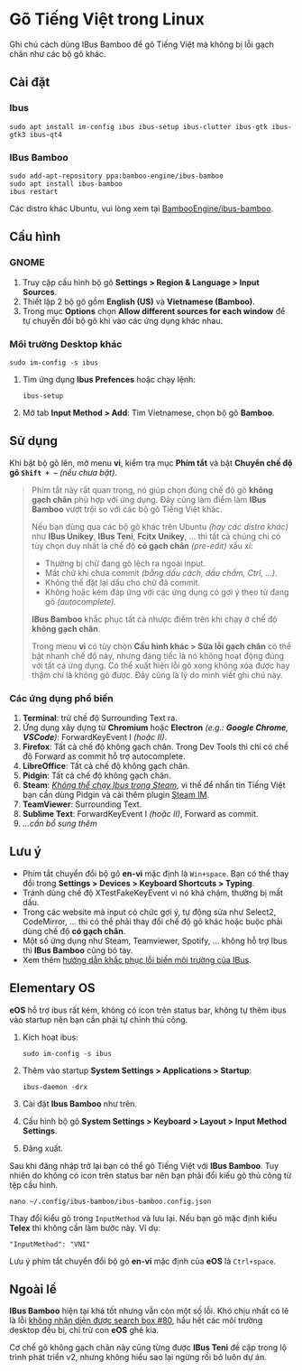# Gõ Tiếng Việt trong Linux

Ghi chú cách dùng IBus Bamboo để gõ Tiếng Việt mà không bị lỗi gạch chân như các bộ gõ khác.

## Cài đặt

### Ibus

    sudo apt install im-config ibus ibus-setup ibus-clutter ibus-gtk ibus-gtk3 ibus-qt4

### IBus Bamboo

    sudo add-apt-repository ppa:bamboo-engine/ibus-bamboo
    sudo apt install ibus-bamboo
    ibus restart

Các distro khác Ubuntu, vui lòng xem tại [BambooEngine/ibus-bamboo](https://github.com/BambooEngine/ibus-bamboo).

## Cấu hình

### GNOME

1. Truy cập cấu hình bộ gõ **Settings > Region & Language > Input Sources**.
1. Thiết lập 2 bộ gõ gồm **English (US)** và **Vietnamese (Bamboo)**.
1. Trong mục **Options** chọn **Allow different sources for each window** để tự chuyển đổi bộ gõ khi vào các ứng dụng khác nhau.

### Môi trường Desktop khác

    sudo im-config -s ibus

1. Tìm ứng dụng **Ibus Prefences** hoặc chạy lệnh:

       ibus-setup

1. Mở tab **Input Method > Add**: Tìm Vietnamese, chọn bộ gõ **Bamboo**.

## Sử dụng

Khi bật bộ gõ lên, mở menu **vi**, kiểm tra mục **Phím tắt** và bật **Chuyển chế độ gõ `Shift + ~`** _(nếu chưa bật)_.

> Phím tắt này rất quan trọng, nó giúp chọn đúng chế độ gõ **không gạch chân** phù hợp với ứng dụng. Đây cũng làm điểm làm **IBus Bamboo** vượt trội so với các bộ gõ Tiếng Việt khác.
>
> Nếu bạn dùng qua các bộ gõ khác trên Ubuntu _(hay các distro khác)_ như **IBus Unikey**, **IBus Teni**, **Fcitx Unikey**, ... thì tất cả chúng chỉ có tùy chọn duy nhất là chế độ **có gạch chân** _(pre-edit)_ xấu xí:
>
> - Thường bị chữ đang gõ lệch ra ngoài input.
> - Mất chữ khi chưa commit _(bằng dấu cách, dấu chấm, Ctrl, ...)_.
> - Không thể đặt lại dấu cho chữ đã commit.
> - Không hoặc kém đáp ứng với các ứng dụng có gợi ý theo từ đang gõ _(autocomplete)_.
>
> **IBus Bamboo** khắc phục tất cả nhược điểm trên khi chạy ở chế độ **không gạch chân**.
>
> Trong menu **vi** có tùy chọn **Cấu hình khác > Sửa lỗi gạch chân** có thể bật nhanh chế độ này, nhưng đáng tiếc là nó không hoạt động đúng với tất cả ứng dụng. Có thể xuất hiện lỗi gõ xong không xóa được hay thậm chí là không gõ được. Đây cũng là lý do mình viết ghi chú này.

### Các ứng dụng phổ biến

1. **Terminal**: trừ chế độ Surrounding Text ra.
1. Ứng dụng xây dựng từ **Chromium** hoặc **Electron** _(e.g.: **Google Chrome**, **VSCode**)_: ForwardKeyEvent I _(hoặc II)_.
1. **Firefox**: Tất cả chế độ không gạch chân. Trong Dev Tools thì chỉ có chế độ Forward as commit hỗ trợ autocomplete.
1. **LibreOffice**: Tất cả chế độ không gạch chân.
1. **Pidgin**: Tất cả chế độ không gạch chân.
1. **Steam**: [_Không thể chạy Ibus trong Steam_](https://github.com/ValveSoftware/steam-for-linux/issues/781), vì thế để nhắn tin Tiếng Việt bạn cần dùng Pidgin và cài thêm plugin [Steam IM](https://github.com/EionRobb/pidgin-opensteamworks).
1. **TeamViewer**: Surrounding Text.
1. **Sublime Text**: ForwardKeyEvent I _(hoặc II)_, Forward as commit.
1. _...cần bổ sung thêm_

## Lưu ý

- Phím tắt chuyển đổi bộ gõ **en-vi** mặc định là `Win+space`. Bạn có thể thay đổi trong **Settings > Devices > Keyboard Shortcuts > Typing**.
- Tránh dùng chế độ XTestFakeKeyEvent vì nó khá chậm, thường bị mất dấu.
- Trong các website mà input có chức gợi ý, tự động sửa như Select2, CodeMirror, ... thì có thể phải thay đổi chế độ gõ khác hoặc buộc phải dùng chế độ **có gạch chân**.
- Một số ứng dụng như Steam, Teamviewer, Spotify, ... không hỗ trợ Ibus thì **IBus Bamboo** cũng bó tay.
- Xem thêm [hướng dẫn khắc phục lỗi biến môi trường của IBus](https://github.com/BambooEngine/ibus-bamboo/wiki/Kh%C3%B4ng-g%C3%B5-%C4%91%C6%B0%E1%BB%A3c-ti%E1%BA%BFng-vi%E1%BB%87t-tr%C3%AAn-ph%E1%BA%A7n-m%E1%BB%81m-%60abc-xyz%60).

## Elementary OS

**eOS** hỗ trợ ibus rất kém, không có icon trên status bar, không tự thêm ibus vào startup nên bạn cần phải tự chỉnh thủ công.

1. Kích hoạt ibus:

       sudo im-config -s ibus

1. Thêm vào startup **System Settings > Applications > Startup**:

       ibus-daemon -drx

1. Cài đặt **Ibus Bamboo** như trên.
1. Cấu hình bộ gõ **System Settings > Keyboard > Layout > Input Method Settings**.
1. Đăng xuất.

Sau khi đăng nhập trở lại bạn có thể gõ Tiếng Việt với **IBus Bamboo**.
Tuy nhiên do không có icon trên status bar nên bạn phải đổi kiểu gõ thủ công từ tệp cầu hình.

    nano ~/.config/ibus-bamboo/ibus-bamboo.config.json

Thay đổi kiểu gõ trong `InputMethod` và lưu lại. Nếu bạn gõ mặc định kiểu **Telex** thì không cần làm bước này. Ví dụ:

    "InputMethod": "VNI"

Lưu ý phím tắt chuyển đổi bộ gõ **en-vi** mặc định của **eOS** là `Ctrl+space`.


## Ngoài lề

**IBus Bamboo** hiện tại khá tốt nhưng vẫn còn một số lỗi. Khó chịu nhất có lẽ là lỗi [không nhận diện được search box #80](https://github.com/BambooEngine/ibus-bamboo/issues/80), hầu hết các môi trường desktop đều bị, chỉ trừ con **eOS** ghẻ kia.

Cơ chế gõ không gạch chân này cũng từng được **IBus Teni** đề cập trong lộ trình phát triển v2, nhưng không hiểu sao lại ngừng rồi bỏ luôn dự án.
